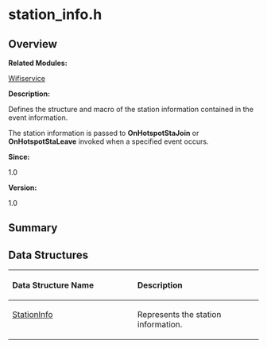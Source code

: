 # station\_info.h<a name="EN-US_TOPIC_0000001055355038"></a>

## **Overview**<a name="section891564246191851"></a>

**Related Modules:**

[Wifiservice](wifiservice.md)

**Description:**

Defines the structure and macro of the station information contained in the event information. 

The station information is passed to  **OnHotspotStaJoin**  or  **OnHotspotStaLeave**  invoked when a specified event occurs.

**Since:**

1.0

**Version:**

1.0

## **Summary**<a name="section205284672191851"></a>

## Data Structures<a name="nested-classes"></a>

<a name="table679451546191851"></a>
<table><thead align="left"><tr id="row1922416985191851"><th class="cellrowborder" valign="top" width="50%" id="mcps1.1.3.1.1"><p id="p1883354003191851"><a name="p1883354003191851"></a><a name="p1883354003191851"></a>Data Structure Name</p>
</th>
<th class="cellrowborder" valign="top" width="50%" id="mcps1.1.3.1.2"><p id="p1072760370191851"><a name="p1072760370191851"></a><a name="p1072760370191851"></a>Description</p>
</th>
</tr>
</thead>
<tbody><tr id="row35062850191851"><td class="cellrowborder" valign="top" width="50%" headers="mcps1.1.3.1.1 "><p id="p2017982763191851"><a name="p2017982763191851"></a><a name="p2017982763191851"></a><a href="stationinfo.md">StationInfo</a></p>
</td>
<td class="cellrowborder" valign="top" width="50%" headers="mcps1.1.3.1.2 "><p id="p519228495191851"><a name="p519228495191851"></a><a name="p519228495191851"></a>Represents the station information. </p>
</td>
</tr>
</tbody>
</table>

